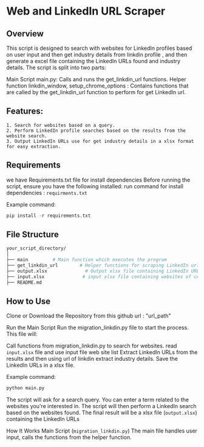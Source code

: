 # Web and LinkedIn URL Scraper

## Overview

This script is designed to search with websites for LinkedIn profiles based on user input and then get  industry details from linkdin profile , and then generate a excel file containing the LinkedIn URLs found and industry details. The script is split into two parts:

Main Script main.py: Calls and runs the get_linkdin_url functions.
Helper function linkdin_window, setup_chrome_options : Contains functions that are called by the get_linkdin_url function to perform  for get LinkedIn url.

## Features:
    1. Search for websites based on a query.
    2. Perform LinkedIn profile searches based on the results from the website search.
    3. Output LinkedIn URLs use for get industry details in a xlsx format for easy extraction.

## Requirements
we have Requirements.txt file for install dependencies
Before running the script, ensure you have the following installed:
run command for install dependencies  : `requirments.txt`

Example command:
```python
pip install -r requirements.txt
```

## File Structure

```bash
your_script_directory/
│
├── main         # Main function which executes the program
├── get_linkdin_url        # Helper functions for scraping LinkedIn url
├── output.xlsx              # Output xlsx file containing LinkedIn URLs
├── input.xlsx              # input xlsx file containing websites of company's URLs
├── README.md  
```

## How to Use
Clone or Download the Repository from this github url : "url_path"

Run the Main Script
Run the migration_linkdin.py file to start the process. This file will:

Call functions from migration_linkdin.py to search for websites.
read `input.xlsx` file and use input file web site list
Extract LinkedIn URLs from the results and then using url of linkdin extract industry details.
Save the LinkedIn URLs in a xlsx file.

Example command: 
```python
python main.py
```

The script will ask for a search query. You can enter a term related to the websites you're interested in.
The script will then perform a LinkedIn search based on the websites found.
The final result will be a xlsx file (`output.xlsx`) containing the LinkedIn URLs


How It Works
Main Script (`migration_linkdin.py`)
The main file handles user input, calls the functions from the helper function.


